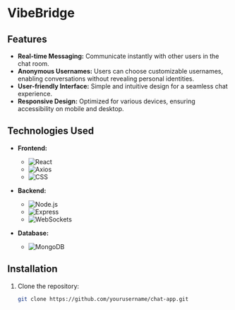 # VibeBridge
## Features

- **Real-time Messaging:** Communicate instantly with other users in the chat room.
- **Anonymous Usernames:** Users can choose customizable usernames, enabling conversations without revealing personal identities.
- **User-friendly Interface:** Simple and intuitive design for a seamless chat experience.
- **Responsive Design:** Optimized for various devices, ensuring accessibility on mobile and desktop.

## Technologies Used

- **Frontend:** 
  - ![React](https://img.shields.io/badge/React-61DAFB?style=for-the-badge&logo=react&logoColor=white)
  - ![Axios](https://img.shields.io/badge/Axios-5A29E4?style=for-the-badge&logo=axios&logoColor=white)
  - ![CSS](https://img.shields.io/badge/CSS-1572B6?style=for-the-badge&logo=css3&logoColor=white)

- **Backend:** 
  - ![Node.js](https://img.shields.io/badge/Node.js-339933?style=for-the-badge&logo=nodedotjs&logoColor=white)
  - ![Express](https://img.shields.io/badge/Express-000000?style=for-the-badge&logo=express&logoColor=white)
  - ![WebSockets](https://img.shields.io/badge/WebSockets-4B0082?style=for-the-badge&logo=websocket&logoColor=white)

- **Database:** 
  - ![MongoDB](https://img.shields.io/badge/MongoDB-47A248?style=for-the-badge&logo=mongodb&logoColor=white)


## Installation

1. Clone the repository:

   ```bash
   git clone https://github.com/yourusername/chat-app.git
